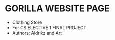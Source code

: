 # GORILLA WEBSITE PAGE
- Clothing Store
- For CS ELECTIVE 1 FINAL PROJECT
- Authors: Aldrikz and Art
